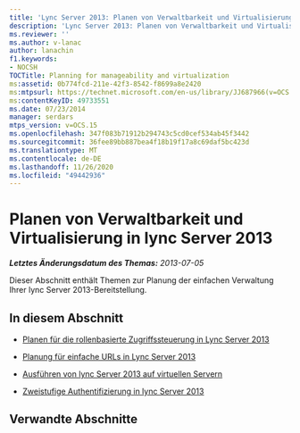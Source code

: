 ```yaml
---
title: 'Lync Server 2013: Planen von Verwaltbarkeit und Virtualisierung'
description: 'Lync Server 2013: Planen von Verwaltbarkeit und Virtualisierung'
ms.reviewer: ''
ms.author: v-lanac
author: lanachin
f1.keywords:
- NOCSH
TOCTitle: Planning for manageability and virtualization
ms:assetid: 0b774fcd-211e-42f3-8542-f8699a8e2420
ms:mtpsurl: https://technet.microsoft.com/en-us/library/JJ687966(v=OCS.15)
ms:contentKeyID: 49733551
ms.date: 07/23/2014
manager: serdars
mtps_version: v=OCS.15
ms.openlocfilehash: 347f083b71912b294743c5cd0cef534ab45f3442
ms.sourcegitcommit: 36fee89bb887bea4f18b19f17a8c69daf5bc423d
ms.translationtype: MT
ms.contentlocale: de-DE
ms.lasthandoff: 11/26/2020
ms.locfileid: "49442936"
---
```

# <a name="planning-for-manageability-and-virtualization-in-lync-server-2013"></a>Planen von Verwaltbarkeit und Virtualisierung in lync Server 2013

<div data-xmlns="http://www.w3.org/1999/xhtml">

<div class="topic" data-xmlns="http://www.w3.org/1999/xhtml" data-msxsl="urn:schemas-microsoft-com:xslt" data-cs="https://msdn.microsoft.com/">

<div data-asp="https://msdn2.microsoft.com/asp">



</div>

<div id="mainSection">

<div id="mainBody">

<span> </span>

_**Letztes Änderungsdatum des Themas:** 2013-07-05_

Dieser Abschnitt enthält Themen zur Planung der einfachen Verwaltung Ihrer lync Server 2013-Bereitstellung.

<div>

## <a name="in-this-section"></a>In diesem Abschnitt

  - [Planen für die rollenbasierte Zugriffssteuerung in Lync Server 2013](lync-server-2013-planning-for-role-based-access-control.md)

  - [Planung für einfache URLs in Lync Server 2013](lync-server-2013-planning-for-simple-urls.md)

  - [Ausführen von lync Server 2013 auf virtuellen Servern](lync-server-2013-running-lync-server-on-virtual-servers.md)

  - [Zweistufige Authentifizierung in lync Server 2013](lync-server-2013-planning-for-and-deploying-two-factor-authentication.md)

</div>

<div>

## <a name="related-sections"></a>Verwandte Abschnitte

</div>

</div>

<span> </span>

</div>

</div>

</div>

